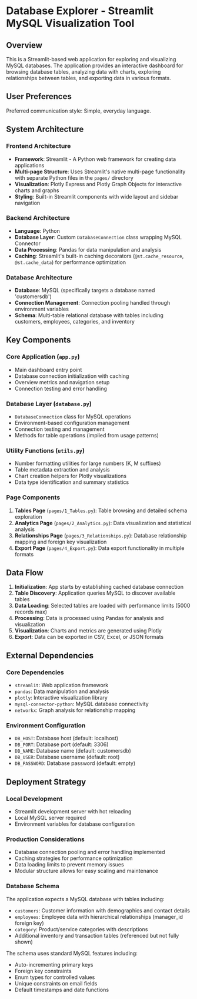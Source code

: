 # Database Explorer - Streamlit MySQL Visualization Tool

## Overview

This is a Streamlit-based web application for exploring and visualizing MySQL databases. The application provides an interactive dashboard for browsing database tables, analyzing data with charts, exploring relationships between tables, and exporting data in various formats.

## User Preferences

Preferred communication style: Simple, everyday language.

## System Architecture

### Frontend Architecture
- **Framework**: Streamlit - A Python web framework for creating data applications
- **Multi-page Structure**: Uses Streamlit's native multi-page functionality with separate Python files in the `pages/` directory
- **Visualization**: Plotly Express and Plotly Graph Objects for interactive charts and graphs
- **Styling**: Built-in Streamlit components with wide layout and sidebar navigation

### Backend Architecture
- **Language**: Python
- **Database Layer**: Custom `DatabaseConnection` class wrapping MySQL Connector
- **Data Processing**: Pandas for data manipulation and analysis
- **Caching**: Streamlit's built-in caching decorators (`@st.cache_resource`, `@st.cache_data`) for performance optimization

### Database Architecture
- **Database**: MySQL (specifically targets a database named 'customersdb')
- **Connection Management**: Connection pooling handled through environment variables
- **Schema**: Multi-table relational database with tables including customers, employees, categories, and inventory

## Key Components

### Core Application (`app.py`)
- Main dashboard entry point
- Database connection initialization with caching
- Overview metrics and navigation setup
- Connection testing and error handling

### Database Layer (`database.py`)
- `DatabaseConnection` class for MySQL operations
- Environment-based configuration management
- Connection testing and management
- Methods for table operations (implied from usage patterns)

### Utility Functions (`utils.py`)
- Number formatting utilities for large numbers (K, M suffixes)
- Table metadata extraction and analysis
- Chart creation helpers for Plotly visualizations
- Data type identification and summary statistics

### Page Components
1. **Tables Page** (`pages/1_Tables.py`): Table browsing and detailed schema exploration
2. **Analytics Page** (`pages/2_Analytics.py`): Data visualization and statistical analysis
3. **Relationships Page** (`pages/3_Relationships.py`): Database relationship mapping and foreign key visualization
4. **Export Page** (`pages/4_Export.py`): Data export functionality in multiple formats

## Data Flow

1. **Initialization**: App starts by establishing cached database connection
2. **Table Discovery**: Application queries MySQL to discover available tables
3. **Data Loading**: Selected tables are loaded with performance limits (5000 records max)
4. **Processing**: Data is processed using Pandas for analysis and visualization
5. **Visualization**: Charts and metrics are generated using Plotly
6. **Export**: Data can be exported in CSV, Excel, or JSON formats

## External Dependencies

### Core Dependencies
- `streamlit`: Web application framework
- `pandas`: Data manipulation and analysis
- `plotly`: Interactive visualization library
- `mysql-connector-python`: MySQL database connectivity
- `networkx`: Graph analysis for relationship mapping

### Environment Configuration
- `DB_HOST`: Database host (default: localhost)
- `DB_PORT`: Database port (default: 3306)
- `DB_NAME`: Database name (default: customersdb)
- `DB_USER`: Database username (default: root)
- `DB_PASSWORD`: Database password (default: empty)

## Deployment Strategy

### Local Development
- Streamlit development server with hot reloading
- Local MySQL server required
- Environment variables for database configuration

### Production Considerations
- Database connection pooling and error handling implemented
- Caching strategies for performance optimization
- Data loading limits to prevent memory issues
- Modular structure allows for easy scaling and maintenance

### Database Schema
The application expects a MySQL database with tables including:
- `customers`: Customer information with demographics and contact details
- `employees`: Employee data with hierarchical relationships (manager_id foreign key)
- `category`: Product/service categories with descriptions
- Additional inventory and transaction tables (referenced but not fully shown)

The schema uses standard MySQL features including:
- Auto-incrementing primary keys
- Foreign key constraints
- Enum types for controlled values
- Unique constraints on email fields
- Default timestamps and date functions